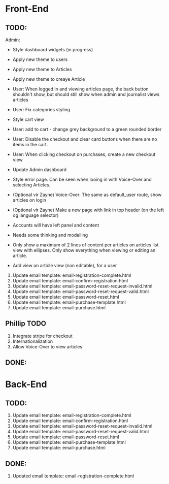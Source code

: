 # Front-End

## TODO:

Admin:

- Style dashboard widgets (in progress)
- Apply new theme to users
- Apply new theme to Articles
- Apply new theme to creaye Article

- User: When logged in and viewing articles page, the back button shouldn't show, but should still show when admin and journalist views articles
- User: Fix categories styling
- Style cart view
- User: add to cart - change grey background to a green rounded border
- User: Disable the checkout and clear card buttons when there are no items in the cart.
- User: When clicking checkout on purchases, create a new checkout view
- Update Admin dashboard

- Style error page. Can be seen when looing in with Voice-Over and selecting Articles.
- (Optional vir Zayne) Voice-Over: The same as default_user route, show articles on login
- (Optional vir Zayne) Make a new page with link in top header (on the left og language selector)

- Accounts will have left panel and content
- Needs some thinking and modelling

- Only show a maximum of 2 lines of content per articles on articles list view with ellipses. Only show everything when viewing or editing an article.
- Add view an article view (non editable), for a user

1. Update email template: email-registration-complete.html
2. Update email template: email-confirm-registration.html
3. Update email template: email-password-reset-request-invalid.html
4. Update email template: email-password-reset-request-valid.html
5. Update email template: email-password-reset.html
6. Update email template: email-purchase-template.html
7. Update email template: email-purchase.html

## Phillip TODO

1. Integrate stripe for checkout
2. Internationalization
3. Allow Voice-Over to view articles

## DONE:

# Back-End

## TODO:

1. Update email template: email-registration-complete.html
2. Update email template: email-confirm-registration.html
3. Update email template: email-password-reset-request-invalid.html
4. Update email template: email-password-reset-request-valid.html
5. Update email template: email-password-reset.html
6. Update email template: email-purchase-template.html
7. Update email template: email-purchase.html

## DONE:

1. Updated email template: email-registration-complete.html
